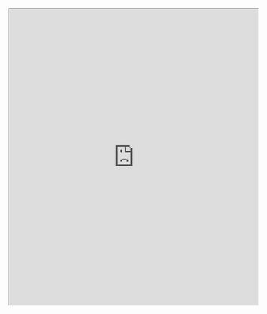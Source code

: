 <iframe src="https://github.com/ColmCoffey/SmoothOpAWS/blob/master/SmoothOp-Medical%20Device%20Design%20Portfolio%20-%20Colm%20Coffey.pdf" width="100%" height="600px"></iframe>
